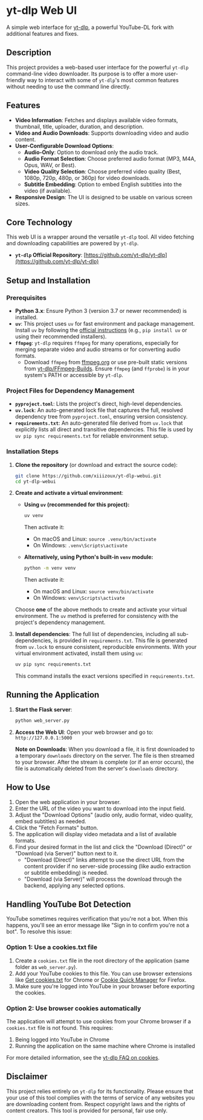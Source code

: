 # yt-dlp Web UI

A simple web interface for [yt-dlp](https://github.com/yt-dlp/yt-dlp), a powerful YouTube-DL fork with additional features and fixes.

## Description

This project provides a web-based user interface for the powerful `yt-dlp` command-line video downloader. Its purpose is to offer a more user-friendly way to interact with some of `yt-dlp`'s most common features without needing to use the command line directly.

## Features

-   **Video Information**: Fetches and displays available video formats, thumbnail, title, uploader, duration, and description.
-   **Video and Audio Downloads**: Supports downloading video and audio content.
-   **User-Configurable Download Options**:
    -   **Audio-Only**: Option to download only the audio track.
    -   **Audio Format Selection**: Choose preferred audio format (MP3, M4A, Opus, WAV, or Best).
    -   **Video Quality Selection**: Choose preferred video quality (Best, 1080p, 720p, 480p, or 360p) for video downloads.
    -   **Subtitle Embedding**: Option to embed English subtitles into the video (if available).
-   **Responsive Design**: The UI is designed to be usable on various screen sizes.

## Core Technology

This web UI is a wrapper around the versatile `yt-dlp` tool. All video fetching and downloading capabilities are powered by `yt-dlp`.

-   **`yt-dlp` Official Repository**: [https://github.com/yt-dlp/yt-dlp](https://github.com/yt-dlp/yt-dlp)

## Setup and Installation

### Prerequisites

-   **Python 3.x**: Ensure Python 3 (version 3.7 or newer recommended) is installed.
-   **`uv`**: This project uses `uv` for fast environment and package management. Install `uv` by following the [official instructions](https://github.com/astral-sh/uv) (e.g., `pip install uv` or using their recommended installers).
-   **`ffmpeg`**: `yt-dlp` requires `ffmpeg` for many operations, especially for merging separate video and audio streams or for converting audio formats.
    -   Download `ffmpeg` from [ffmpeg.org](https://ffmpeg.org/download.html) or use pre-built static versions from [yt-dlp/FFmpeg-Builds](https://github.com/yt-dlp/FFmpeg-Builds). Ensure `ffmpeg` (and `ffprobe`) is in your system's PATH or accessible by `yt-dlp`.

### Project Files for Dependency Management

-   **`pyproject.toml`**: Lists the project's direct, high-level dependencies.
-   **`uv.lock`**: An auto-generated lock file that captures the full, resolved dependency tree from `pyproject.toml`, ensuring version consistency.
-   **`requirements.txt`**: An auto-generated file derived from `uv.lock` that explicitly lists all direct and transitive dependencies. This file is used by `uv pip sync requirements.txt` for reliable environment setup.

### Installation Steps

1.  **Clone the repository** (or download and extract the source code):
    ```bash
    git clone https://github.com/xiiizoux/yt-dlp-webui.git
    cd yt-dlp-webui
    ```

2.  **Create and activate a virtual environment**:

    *   **Using `uv` (recommended for this project):**
        ```bash
        uv venv
        ```
        Then activate it:
        -   On macOS and Linux: `source .venv/bin/activate`
        -   On Windows: `.venv\Scripts\activate`

    *   **Alternatively, using Python's built-in `venv` module:**
        ```bash
        python -m venv venv 
        ```
        Then activate it:
        -   On macOS and Linux: `source venv/bin/activate`
        -   On Windows: `venv\Scripts\activate`
    
    Choose **one** of the above methods to create and activate your virtual environment. The `uv` method is preferred for consistency with the project's dependency management.

3.  **Install dependencies**:
    The full list of dependencies, including all sub-dependencies, is provided in `requirements.txt`. This file is generated from `uv.lock` to ensure consistent, reproducible environments.
    With your virtual environment activated, install them using `uv`:
    ```bash
    uv pip sync requirements.txt
    ```
    This command installs the exact versions specified in `requirements.txt`.

## Running the Application

1.  **Start the Flask server**:
    ```bash
    python web_server.py
    ```

2.  **Access the Web UI**:
    Open your web browser and go to: `http://127.0.0.1:5000`

    **Note on Downloads**: When you download a file, it is first downloaded to a temporary `downloads` directory on the server. The file is then streamed to your browser. After the stream is complete (or if an error occurs), the file is automatically deleted from the server's `downloads` directory.

## How to Use

1.  Open the web application in your browser.
2.  Enter the URL of the video you want to download into the input field.
3.  Adjust the "Download Options" (audio only, audio format, video quality, embed subtitles) as needed.
4.  Click the "Fetch Formats" button.
5.  The application will display video metadata and a list of available formats.
6.  Find your desired format in the list and click the "Download (Direct)" or "Download (via Server)" button next to it.
    - "Download (Direct)" links attempt to use the direct URL from the content provider if no server-side processing (like audio extraction or subtitle embedding) is needed.
    - "Download (via Server)" will process the download through the backend, applying any selected options.

## Handling YouTube Bot Detection

YouTube sometimes requires verification that you're not a bot. When this happens, you'll see an error message like "Sign in to confirm you're not a bot". To resolve this issue:

### Option 1: Use a cookies.txt file

1. Create a `cookies.txt` file in the root directory of the application (same folder as `web_server.py`).
2. Add your YouTube cookies to this file. You can use browser extensions like [Get cookies.txt](https://chrome.google.com/webstore/detail/get-cookiestxt/bgaddhkoddajcdgocldbbfleckgcbcid) for Chrome or [Cookie Quick Manager](https://addons.mozilla.org/en-US/firefox/addon/cookie-quick-manager/) for Firefox.
3. Make sure you're logged into YouTube in your browser before exporting the cookies.

### Option 2: Use browser cookies automatically

The application will attempt to use cookies from your Chrome browser if a `cookies.txt` file is not found. This requires:

1. Being logged into YouTube in Chrome
2. Running the application on the same machine where Chrome is installed

For more detailed information, see the [yt-dlp FAQ on cookies](https://github.com/yt-dlp/yt-dlp/wiki/FAQ#how-do-i-pass-cookies-to-yt-dlp).

## Disclaimer

This project relies entirely on `yt-dlp` for its functionality. Please ensure that your use of this tool complies with the terms of service of any websites you are downloading content from. Respect copyright laws and the rights of content creators. This tool is provided for personal, fair use only.
